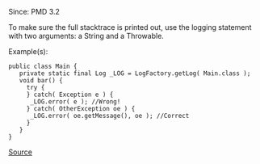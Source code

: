 Since: PMD 3.2

To make sure the full stacktrace is printed out, use the logging statement with two arguments: a String and a Throwable.

Example(s):
```
public class Main {
   private static final Log _LOG = LogFactory.getLog( Main.class );
   void bar() {
     try {
     } catch( Exception e ) {
      _LOG.error( e ); //Wrong!
     } catch( OtherException oe ) {
      _LOG.error( oe.getMessage(), oe ); //Correct
     }
   }
}
```

[Source](https://pmd.github.io/pmd-5.5.4/pmd-java/rules/java/logging-jakarta-commons.html#UseCorrectExceptionLogging)
